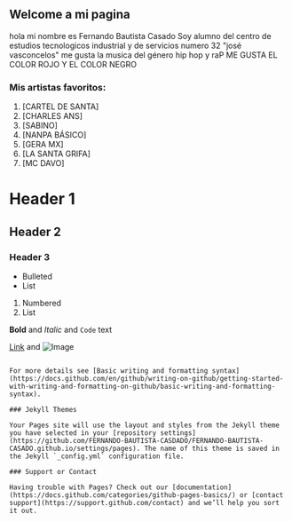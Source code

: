 ## Welcome  a mi pagina
hola mi nombre es Fernando Bautista Casado Soy alumno del centro de estudios tecnologicos industrial y de servicios numero 32 "josé vasconcelos"
me gusta la musica del género hip hop y raP ME GUSTA EL COLOR ROJO Y EL COLOR NEGRO  
###  Mis artistas favoritos: 
1.  [CARTEL DE SANTA]
2.   [CHARLES ANS]
3.   [SABINO]
4.   [NANPA BÁSICO]
5.   [GERA MX]
6.   [LA SANTA GRIFA]
7.   [MC DAVO]

# Header 1
## Header 2
### Header 3

- Bulleted
- List

1. Numbered
2. List

**Bold** and _Italic_ and `Code` text

[Link](url) and ![Image](src)
```

For more details see [Basic writing and formatting syntax](https://docs.github.com/en/github/writing-on-github/getting-started-with-writing-and-formatting-on-github/basic-writing-and-formatting-syntax).

### Jekyll Themes

Your Pages site will use the layout and styles from the Jekyll theme you have selected in your [repository settings](https://github.com/FERNANDO-BAUTISTA-CASDADO/FERNANDO-BAUTISTA-CASADO.github.io/settings/pages). The name of this theme is saved in the Jekyll `_config.yml` configuration file.

### Support or Contact

Having trouble with Pages? Check out our [documentation](https://docs.github.com/categories/github-pages-basics/) or [contact support](https://support.github.com/contact) and we’ll help you sort it out.
